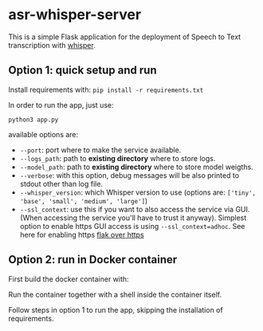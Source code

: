 # asr-whisper-server
This is a simple Flask application for the deployment of Speech to Text transcription with [whisper](https://github.com/openai/whisper). 
## Option 1: quick setup and run
Install requirements with:
```pip install -r requirements.txt```

In order to run the app, just use: 

```
python3 app.py 
```

available options are: 
- ```--port```: port where to make the service available.
- ```--logs_path```: path to **existing directory** where to store logs.
- ```--model_path```: path to **existing directory** where to store model weigths.
- ```--verbose```: with this option, debug messages will be also printed to stdout other than log file.
- ```--whisper_version```: which Whisper version to use (options are: ```['tiny', 'base', 'small', 'medium', 'large']```)
- ```--ssl_context```: use this if you want to also access the service via GUI. (When accessing the service you'll have to trust it anyway). Simplest option to enable https GUI access is using ```--ssl_context=adhoc```. See here for enabling https [flak over https](https://werkzeug.palletsprojects.com/en/2.2.x/serving/#werkzeug.serving.run_simple)

## Option 2: run in Docker container
First build the docker container with:

Run the container together with a shell inside the container itself.

Follow steps in option 1 to run the app, skipping the installation of requirements.